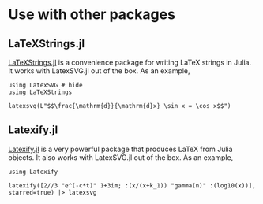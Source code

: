 # Use with other packages

## LaTeXStrings.jl

[LaTeXStrings.jl](https://github.com/stevengj/LaTeXStrings.jl) is a convenience package for writing LaTeX strings in Julia. It works with LatexSVG.jl out of the box. As an example,

```@example 1
using LatexSVG # hide
using LaTeXStrings

latexsvg(L"$$\frac{\mathrm{d}}{\mathrm{d}x} \sin x = \cos x$$")
```

## Latexify.jl

[Latexify.jl](https://github.com/korsbo/Latexify.jl) is a very powerful package that produces LaTeX from Julia objects. It also works with LatexSVG.jl out of the box. As an example,

```@example 1
using Latexify

latexify([2//3 "e^(-c*t)" 1+3im; :(x/(x+k_1)) "gamma(n)" :(log10(x))], starred=true) |> latexsvg
```
